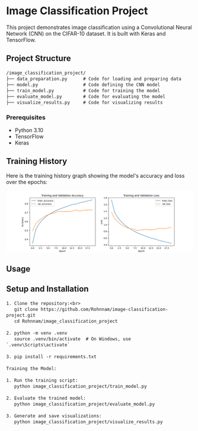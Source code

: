 # Image Classification Project

This project demonstrates image classification using a Convolutional Neural Network (CNN) on the CIFAR-10 dataset. It is built with Keras and TensorFlow.

## Project Structure

```plaintext
/image_classification_project/
├── data_preparation.py      # Code for loading and preparing data
├── model.py                 # Code defining the CNN model
├── train_model.py           # Code for training the model
├── evaluate_model.py        # Code for evaluating the model
├── visualize_results.py     # Code for visualizing results
```
### Prerequisites

- Python 3.10
- TensorFlow
- Keras


## Training History

Here is the training history graph showing the model's accuracy and loss over the epochs:

![Training History](training_history.png)

## Usage<br>

## Setup and Installation
```
1. Clone the repository:<br>
   git clone https://github.com/Rohnnam/image-classification-project.git 
   cd Rohnnam/image_classification_project

2. python -m venv .venv
   source .venv/bin/activate  # On Windows, use `.venv\Scripts\activate` 

3. pip install -r requirements.txt

Training the Model:

1. Run the training script:
   python image_classification_project/train_model.py

2. Evaluate the trained model:
   python image_classification_project/evaluate_model.py

3. Generate and save visualizations:
   python image_classification_project/visualize_results.py   
